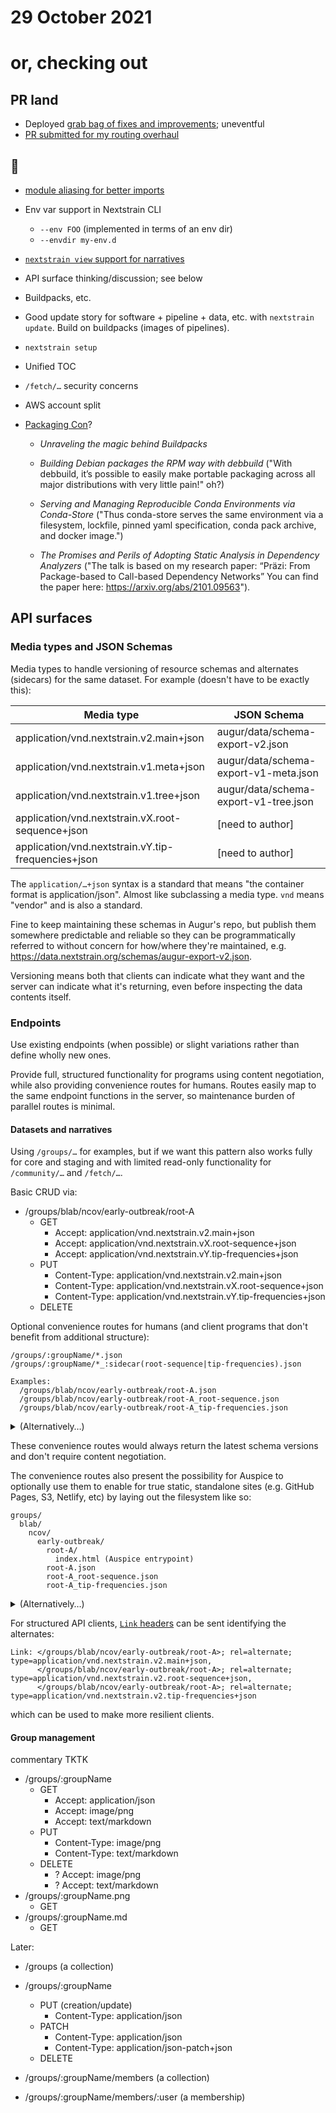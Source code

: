# 29 October 2021
# or, checking out

## PR land

  - Deployed [grab bag of fixes and improvements](https://github.com/nextstrain/nextstrain.org/pull/411); uneventful
  - [PR submitted for my routing overhaul](https://github.com/nextstrain/nextstrain.org/pull/420)

## 👀

  - [module aliasing for better imports](2021-10-27.md)

  - Env var support in Nextstrain CLI
    - `--env FOO` (implemented in terms of an env dir)
    - `--envdir my-env.d`

  - [`nextstrain view` support for narratives](https://github.com/nextstrain/cli/pull/129#issuecomment-928493480)

  - API surface thinking/discussion; see below

  - Buildpacks, etc.

  - Good update story for software + pipeline + data, etc. with `nextstrain
    update`.  Build on buildpacks (images of pipelines).

  - `nextstrain setup`

  - Unified TOC

  - `/fetch/…` security concerns

  - AWS account split

  - [Packaging Con](https://packaging-con.org)?

    - _Unraveling the magic behind Buildpacks_

    - _Building Debian packages the RPM way with debbuild_ ("With debbuild, it’s
      possible to easily make portable packaging across all major distributions
      with very little pain!" oh?)

    - _Serving and Managing Reproducible Conda Environments via Conda-Store_
      ("Thus conda-store serves the same environment via a filesystem,
      lockfile, pinned yaml specification, conda pack archive, and docker
      image.")

    - _The Promises and Perils of Adopting Static Analysis in Dependency
      Analyzers_ ("The talk is based on my research paper: “Präzi: From
      Package-based to Call-based Dependency Networks” You can find the paper
      here: <https://arxiv.org/abs/2101.09563>").

## API surfaces

### Media types and JSON Schemas

Media types to handle versioning of resource schemas and alternates (sidecars)
for the same dataset.  For example (doesn't have to be exactly this):

| Media type                                          | JSON Schema                           |
| --------------------------------------------------- | --------------------------------------|
| application/vnd.nextstrain.v2.main+json             | augur/data/schema-export-v2.json      |
| application/vnd.nextstrain.v1.meta+json             | augur/data/schema-export-v1-meta.json |
| application/vnd.nextstrain.v1.tree+json             | augur/data/schema-export-v1-tree.json |
| application/vnd.nextstrain.vX.root-sequence+json    | [need to author]                      |
| application/vnd.nextstrain.vY.tip-frequencies+json  | [need to author]                      |

The `application/…+json` syntax is a standard that means "the container format
is application/json".  Almost like subclassing a media type.  `vnd` means
"vendor" and is also a standard.

Fine to keep maintaining these schemas in Augur's repo, but publish them
somewhere predictable and reliable so they can be programmatically referred to
without concern for how/where they're maintained, e.g.
<https://data.nextstrain.org/schemas/augur-export-v2.json>.

Versioning means both that clients can indicate what they want and the server
can indicate what it's returning, even before inspecting the data contents
itself.

### Endpoints

Use existing endpoints (when possible) or slight variations rather than define
wholly new ones.

Provide full, structured functionality for programs using content negotiation,
while also providing convenience routes for humans.  Routes easily map to the
same endpoint functions in the server, so maintenance burden of parallel
routes is minimal.

#### Datasets and narratives

Using `/groups/…` for examples, but if we want this pattern also works fully
for core and staging and with limited read-only functionality for
`/community/…` and `/fetch/…`.

Basic CRUD via:

  - /groups/blab/ncov/early-outbreak/root-A
    - GET
      - Accept: application/vnd.nextstrain.v2.main+json
      - Accept: application/vnd.nextstrain.vX.root-sequence+json
      - Accept: application/vnd.nextstrain.vY.tip-frequencies+json
    - PUT
      - Content-Type: application/vnd.nextstrain.v2.main+json
      - Content-Type: application/vnd.nextstrain.vX.root-sequence+json
      - Content-Type: application/vnd.nextstrain.vY.tip-frequencies+json
    - DELETE

Optional convenience routes for humans (and client programs that don't benefit
from additional structure):

    /groups/:groupName/*.json
    /groups/:groupName/*_:sidecar(root-sequence|tip-frequencies).json

    Examples:
      /groups/blab/ncov/early-outbreak/root-A.json
      /groups/blab/ncov/early-outbreak/root-A_root-sequence.json
      /groups/blab/ncov/early-outbreak/root-A_tip-frequencies.json

<details>
  <summary>(Alternatively…)</summary>

    /groups/:groupName/*/:subresource(main|root-sequence|tip-frequencies).json

    Examples:
      /groups/blab/ncov/early-outbreak/root-A/main.json
      /groups/blab/ncov/early-outbreak/root-A/root-sequence.json
      /groups/blab/ncov/early-outbreak/root-A/tip-frequencies.json

</details>

These convenience routes would always return the latest schema versions and
don't require content negotiation.

The convenience routes also present the possibility for Auspice to optionally
use them to enable for true static, standalone sites (e.g. GitHub Pages, S3,
Netlify, etc) by laying out the filesystem like so:

    groups/
      blab/
        ncov/
          early-outbreak/
            root-A/
              index.html (Auspice entrypoint)
            root-A.json
            root-A_root-sequence.json
            root-A_tip-frequencies.json

<details>
  <summary>(Alternatively…)</summary>

    groups/
      blab/
        ncov/
          early-outbreak/
            root-A/
              index.html (Auspice entrypoint)
              main.json
              root-sequence.json
              tip-frequencies.json

</details>

For structured API clients, [`Link` headers][] can be sent identifying the alternates:

    Link: </groups/blab/ncov/early-outbreak/root-A>; rel=alternate; type=application/vnd.nextstrain.v2.main+json,
          </groups/blab/ncov/early-outbreak/root-A>; rel=alternate; type=application/vnd.nextstrain.v2.root-sequence+json,
          </groups/blab/ncov/early-outbreak/root-A>; rel=alternate; type=application/vnd.nextstrain.v2.tip-frequencies+json

which can be used to make more resilient clients.


[`Link` headers]: https://developer.mozilla.org/en-US/docs/Web/HTTP/Headers/Link

#### Group management

commentary TKTK

  - /groups/:groupName
    - GET
      - Accept: application/json
      - Accept: image/png
      - Accept: text/markdown
    - PUT
      - Content-Type: image/png
      - Content-Type: text/markdown
    - DELETE
      - ? Accept: image/png
      - ? Accept: text/markdown
  - /groups/:groupName.png
    - GET
  - /groups/:groupName.md
    - GET

Later:

  - /groups (a collection)

  - /groups/:groupName
    - PUT (creation/update)
      - Content-Type: application/json
    - PATCH
      - Content-Type: application/json
      - Content-Type: application/json-patch+json
    - DELETE

  - /groups/:groupName/members (a collection)
  - /groups/:groupName/members/:user (a membership)
